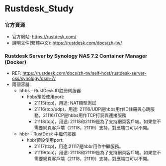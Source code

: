 # Rustdesk_Study

### 官方資源
+ 官方網站: https://rustdesk.com/
+ 說明文件(繁體中文): https://rustdesk.com/docs/zh-tw/

### Rustdesk Server by Synology NAS 7.2 Container Manager (Docker)
+ REF: https://rustdesk.com/docs/zh-tw/self-host/rustdesk-server-oss/synology/dsm-7/
+ 兩個容器:
  + hbbs - RustDesk ID註冊伺服器
    + hbbs預設使用port:
      + 21115(tcp)，用途: NAT類型測試
      + 21116(tcp/udp)，用途: 21116/UDP是hbbs用作ID註冊與心跳服務，21116/TCP是hbbs用作TCP打洞與連接服務
      + 21118(tcp)，用途: 21118和21119是為了支持網頁客戶端。如果您不需要網頁客戶端（21118，21119）支持，對應端口可以不開。
  + hbbr - RustDesk 中繼伺服器
    + hbbr預設使用port:
      + 21117(tcp)，用途:21117是hbbr用作中繼服務。
      + 21119(tcp)，用途: 21118和21119是為了支持網頁客戶端。如果您不需要網頁客戶端（21118，21119）支持，對應端口可以不開。
